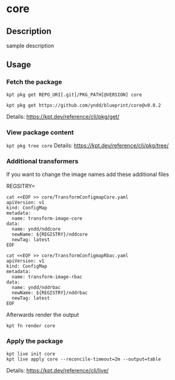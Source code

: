 # core

## Description
sample description

## Usage

### Fetch the package
`kpt pkg get REPO_URI[.git]/PKG_PATH[@VERSION] core`

```
kpt pkg get https://github.com/yndd/blueprint/core@v0.0.2
```

Details: https://kpt.dev/reference/cli/pkg/get/

### View package content
`kpt pkg tree core`
Details: https://kpt.dev/reference/cli/pkg/tree/

### Additional transformers

If you want to change the image names add these additional files

REGSITRY=<new registry>

```
cat <<EOF >> core/TransformConfigmapCore.yaml
apiVersion: v1
kind: ConfigMap
metadata:
  name: transform-image-core
data:
  name: yndd/nddcore
  newName: ${REGISTRY}/nddcore
  newTag: latest
EOF
```

```
cat <<EOF >> core/TransformConfigmapRbac.yaml
apiVersion: v1
kind: ConfigMap
metadata:
  name: transform-image-rbac
data:
  name: yndd/nddrbac
  newName: ${REGISTRY}/nddrbac
  newTag: latest
EOF
```

Afterwards render the output

```
kpt fn render core
```
### Apply the package
```
kpt live init core
kpt live apply core --reconcile-timeout=2m --output=table
```
Details: https://kpt.dev/reference/cli/live/
